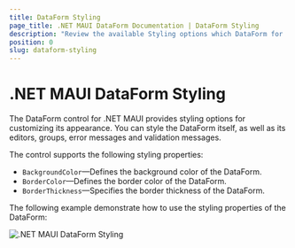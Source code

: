 ```yaml
---
title: DataForm Styling
page_title: .NET MAUI DataForm Documentation | DataForm Styling
description: "Review the available Styling options which DataForm for .NET MAUI control provides."
position: 0
slug: dataform-styling
---
```


# .NET MAUI DataForm Styling

The DataForm control for .NET MAUI provides styling options for customizing its appearance. You can style the DataForm itself, as well as its editors, groups, error messages and validation messages.

The control supports the following styling properties:

* `BackgroundColor`&mdash;Defines the background color of the DataForm.
* `BorderColor`&mdash;Defines the border color of the DataForm.
* `BorderThickness`&mdash;Specifies the border thickness of the DataForm.

The following example demonstrate how to use the styling properties of the DataForm:

<snippet id='dataform-styling' />

![.NET MAUI DataForm Styling](../images/dataform_style.png)